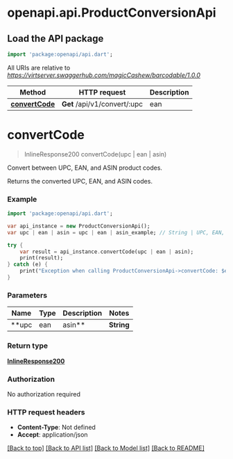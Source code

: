# openapi.api.ProductConversionApi

## Load the API package
```dart
import 'package:openapi/api.dart';
```

All URIs are relative to *https://virtserver.swaggerhub.com/magicCashew/barcodable/1.0.0*

Method | HTTP request | Description
------------- | ------------- | -------------
[**convertCode**](ProductConversionApi.md#convertCode) | **Get** /api/v1/convert/:upc | ean | asin | Convert between UPC, EAN, and ASIN product codes.


# **convertCode**
> InlineResponse200 convertCode(upc | ean | asin)

Convert between UPC, EAN, and ASIN product codes.

Returns the converted UPC, EAN, and ASIN codes.

### Example 
```dart
import 'package:openapi/api.dart';

var api_instance = new ProductConversionApi();
var upc | ean | asin = upc | ean | asin_example; // String | UPC, EAN, or ASIN

try { 
    var result = api_instance.convertCode(upc | ean | asin);
    print(result);
} catch (e) {
    print("Exception when calling ProductConversionApi->convertCode: $e\n");
}
```

### Parameters

Name | Type | Description  | Notes
------------- | ------------- | ------------- | -------------
 **upc | ean | asin** | **String**| UPC, EAN, or ASIN | [default to null]

### Return type

[**InlineResponse200**](InlineResponse200.md)

### Authorization

No authorization required

### HTTP request headers

 - **Content-Type**: Not defined
 - **Accept**: application/json

[[Back to top]](#) [[Back to API list]](../README.md#documentation-for-api-endpoints) [[Back to Model list]](../README.md#documentation-for-models) [[Back to README]](../README.md)

